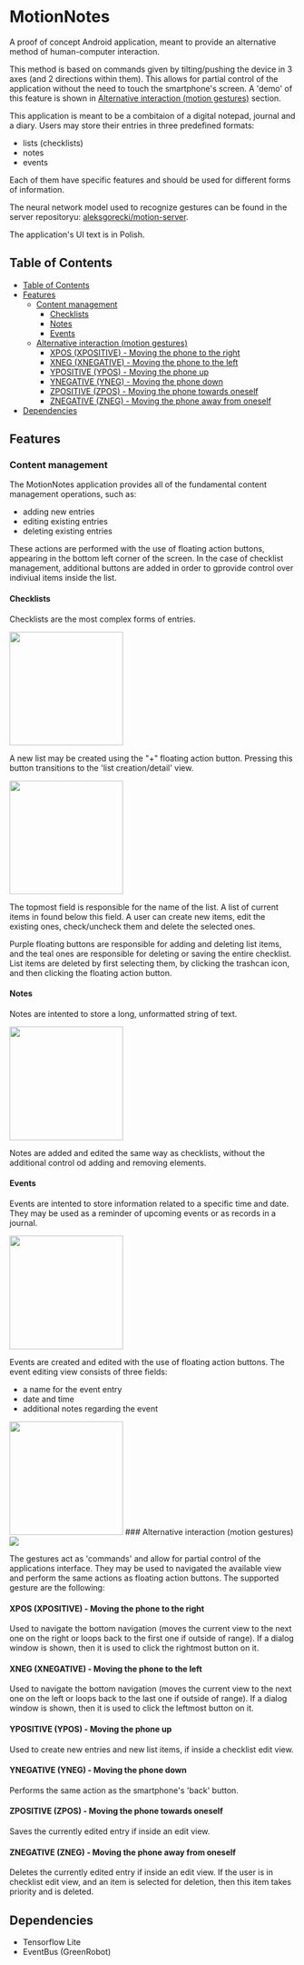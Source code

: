 <h1> MotionNotes </h1>

A proof of concept Android application, meant to provide an alternative method of human-computer interaction.

This method is based on commands given by tilting/pushing the device in 3 axes (and 2 directions within them). This allows for partial control of the application without the need to touch the smartphone's screen. A 'demo' of this feature is shown in [Alternative interaction (motion gestures)](#alternative-interaction-motion-gestures) section.

This application is meant to be a combitaion of a digital notepad, journal and a diary. Users may store their entries in three predefined formats:
- lists (checklists)
- notes
- events

Each of them have specific features and should be used for different forms of information.

The neural network model used to recognize gestures can be found in the server repositoryu: [aleksgorecki/motion-server](https://github.com/aleksgorecki/motion-server).

The application's UI text is in Polish.
## Table of Contents

- [Table of Contents](#table-of-contents)
- [Features](#features)
  - [Content management](#content-management)
    - [Checklists](#checklists)
    - [Notes](#notes)
    - [Events](#events)
  - [Alternative interaction (motion gestures)](#alternative-interaction-motion-gestures)
    - [XPOS (XPOSITIVE) - Moving the phone to the right](#xpos-xpositive---moving-the-phone-to-the-right)
    - [XNEG (XNEGATIVE) - Moving the phone to the left](#xneg-xnegative---moving-the-phone-to-the-left)
    - [YPOSITIVE (YPOS) - Moving the phone up](#ypositive-ypos---moving-the-phone-up)
    - [YNEGATIVE (YNEG) - Moving the phone down](#ynegative-yneg---moving-the-phone-down)
    - [ZPOSITIVE (ZPOS) - Moving the phone towards oneself](#zpositive-zpos---moving-the-phone-towards-oneself)
    - [ZNEGATIVE (ZNEG) - Moving the phone away from oneself](#znegative-zneg---moving-the-phone-away-from-oneself)
- [Dependencies](#dependencies)


## Features

### Content management

The MotionNotes application provides all of the fundamental content management operations, such as:
- adding new entries
- editing existing entries
- deleting existing entries

These actions are performed with the use of floating action buttons, appearing in the bottom left corner of the screen. In the case of checklist management, additional buttons are added in order to gprovide control over indiviual items inside the list.

#### Checklists

Checklists are the most complex forms of entries.

<img src="readmeimg/listempty.jpg" width=200/>

A new list may be created using the "+" floating action button. Pressing this button transitions to the 'list creation/detail' view.

<img src="readmeimg/listedit.jpg" width=200/>

The topmost field is responsible for the name of the list. A list of current items in found below this field. A user can create new items, edit the existing ones, check/uncheck them and delete the selected ones.

Purple floating buttons are responsible for adding and deleting list items, and the teal ones are responsible for deleting or saving the entire checklist. List items are deleted by first selecting them, by clicking the trashcan icon, and then clicking the floating action button.


#### Notes

Notes are intented to store a long, unformatted string of text.

<img src="readmeimg/notesempty.jpg" width=200/>

Notes are added and edited the same way as checklists, without the additional control od adding and removing elements.

#### Events

Events are intented to store information related to a specific time and date. They may be used as a reminder of upcoming events or as records in a journal.

<img src="readmeimg/eventedit.jpg" width=200/>

Events are created and edited with the use of floating action buttons.
The event editing view consists of three fields:
- a name for the event entry
- date and time
- additional notes regarding the event  

 
<img src="readme/../readmeimg/eventlist.jpg" width=200>
### Alternative interaction (motion gestures)

<img src="readmeimg/gifnotes.gif"/>

The gestures act as 'commands' and allow for partial control of the applications interface. They may be used to navigated the available view and perform the same actions as floating action buttons. The supported gesture are the following:

#### XPOS (XPOSITIVE) - Moving the phone to the right
Used to navigate the bottom navigation (moves the current view to the next one on the right or loops back to the first one if outside of range). If a dialog window is shown, then it is used to click the rightmost button on it.

#### XNEG (XNEGATIVE) - Moving the phone to the left
Used to navigate the bottom navigation (moves the current view to the next one on the left or loops back to the last one if outside of range). If a dialog window is shown, then it is used to click the leftmost button on it.

#### YPOSITIVE (YPOS) - Moving the phone up
Used to create new entries and new list items, if inside a checklist edit view.

#### YNEGATIVE (YNEG) - Moving the phone down
Performs the same action as the smartphone's 'back' button.

#### ZPOSITIVE (ZPOS) - Moving the phone towards oneself
Saves the currently edited entry if inside an edit view.

#### ZNEGATIVE (ZNEG) - Moving the phone away from oneself
Deletes the currently edited entry if inside an edit view. If the user is in checklist edit view, and an item is selected for deletion, then this item takes priority and is deleted.




## Dependencies
- Tensorflow Lite
- EventBus (GreenRobot)